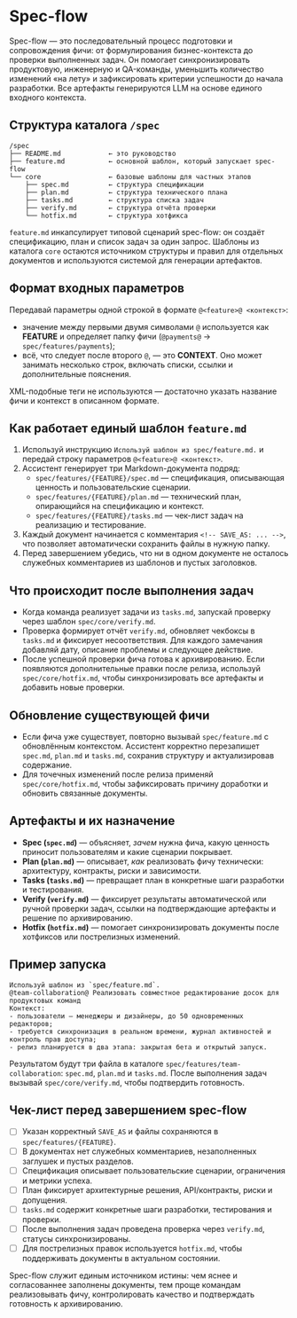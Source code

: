 # Spec-flow

Spec-flow — это последовательный процесс подготовки и сопровождения фичи: от формулирования бизнес-контекста до проверки выполненных задач. Он помогает синхронизировать продуктовую, инженерную и QA-команды, уменьшить количество изменений «на лету» и зафиксировать критерии успешности до начала разработки. Все артефакты генерируются LLM на основе единого входного контекста.

## Структура каталога `/spec`

```
/spec
├── README.md            ← это руководство
├── feature.md           ← основной шаблон, который запускает spec-flow
└── core                 ← базовые шаблоны для частных этапов
    ├── spec.md          ← структура спецификации
    ├── plan.md          ← структура технического плана
    ├── tasks.md         ← структура списка задач
    ├── verify.md        ← структура отчёта проверки
    └── hotfix.md        ← структура хотфикса
```

`feature.md` инкапсулирует типовой сценарий spec-flow: он создаёт спецификацию, план и список задач за один запрос. Шаблоны из каталога `core` остаются источником структуры и правил для отдельных документов и используются системой для генерации артефактов.

## Формат входных параметров

Передавай параметры одной строкой в формате `@<feature>@ <контекст>`:

- значение между первыми двумя символами `@` используется как **FEATURE** и определяет папку фичи (`@payments@` → `spec/features/payments`);
- всё, что следует после второго `@`, — это **CONTEXT**. Оно может занимать несколько строк, включать списки, ссылки и дополнительные пояснения.

XML-подобные теги не используются — достаточно указать название фичи и контекст в описанном формате.

## Как работает единый шаблон `feature.md`

1. Используй инструкцию `Используй шаблон из spec/feature.md.` и передай строку параметров `@<feature>@ <контекст>`.
2. Ассистент генерирует три Markdown-документа подряд:
   - `spec/features/{FEATURE}/spec.md` — спецификация, описывающая ценность и пользовательские сценарии.
   - `spec/features/{FEATURE}/plan.md` — технический план, опирающийся на спецификацию и контекст.
   - `spec/features/{FEATURE}/tasks.md` — чек-лист задач на реализацию и тестирование.
3. Каждый документ начинается с комментария `<!-- SAVE_AS: ... -->`, что позволяет автоматически сохранить файлы в нужную папку.
4. Перед завершением убедись, что ни в одном документе не осталось служебных комментариев из шаблонов и пустых заголовков.

## Что происходит после выполнения задач

- Когда команда реализует задачи из `tasks.md`, запускай проверку через шаблон `spec/core/verify.md`.
- Проверка формирует отчёт `verify.md`, обновляет чекбоксы в `tasks.md` и фиксирует несоответствия. Для каждого замечания добавляй дату, описание проблемы и следующее действие.
- После успешной проверки фича готова к архивированию. Если появляются дополнительные правки после релиза, используй `spec/core/hotfix.md`, чтобы синхронизировать все артефакты и добавить новые проверки.

## Обновление существующей фичи

- Если фича уже существует, повторно вызывай `spec/feature.md` с обновлённым контекстом. Ассистент корректно перезапишет `spec.md`, `plan.md` и `tasks.md`, сохранив структуру и актуализировав содержание.
- Для точечных изменений после релиза применяй `spec/core/hotfix.md`, чтобы зафиксировать причину доработки и обновить связанные документы.

## Артефакты и их назначение

- **Spec (`spec.md`)** — объясняет, _зачем_ нужна фича, какую ценность приносит пользователям и какие сценарии покрывает.
- **Plan (`plan.md`)** — описывает, _как_ реализовать фичу технически: архитектуру, контракты, риски и зависимости.
- **Tasks (`tasks.md`)** — превращает план в конкретные шаги разработки и тестирования.
- **Verify (`verify.md`)** — фиксирует результаты автоматической или ручной проверки задач, ссылки на подтверждающие артефакты и решение по архивированию.
- **Hotfix (`hotfix.md`)** — помогает синхронизировать документы после хотфиксов или пострелизных изменений.

## Пример запуска

```
Используй шаблон из `spec/feature.md`.
@team-collaboration@ Реализовать совместное редактирование досок для продуктовых команд
Контекст:
- пользователи — менеджеры и дизайнеры, до 50 одновременных редакторов;
- требуется синхронизация в реальном времени, журнал активностей и контроль прав доступа;
- релиз планируется в два этапа: закрытая бета и открытый запуск.
```

Результатом будут три файла в каталоге `spec/features/team-collaboration`: `spec.md`, `plan.md` и `tasks.md`. После выполнения задач вызывай `spec/core/verify.md`, чтобы подтвердить готовность.

## Чек-лист перед завершением spec-flow

- [ ] Указан корректный `SAVE_AS` и файлы сохраняются в `spec/features/{FEATURE}`.
- [ ] В документах нет служебных комментариев, незаполненных заглушек и пустых разделов.
- [ ] Спецификация описывает пользовательские сценарии, ограничения и метрики успеха.
- [ ] План фиксирует архитектурные решения, API/контракты, риски и допущения.
- [ ] `tasks.md` содержит конкретные шаги разработки, тестирования и проверки.
- [ ] После выполнения задач проведена проверка через `verify.md`, статусы синхронизированы.
- [ ] Для пострелизных правок используется `hotfix.md`, чтобы поддерживать документы в актуальном состоянии.

Spec-flow служит единым источником истины: чем яснее и согласованнее заполнены документы, тем проще командам реализовывать фичу, контролировать качество и подтверждать готовность к архивированию.

